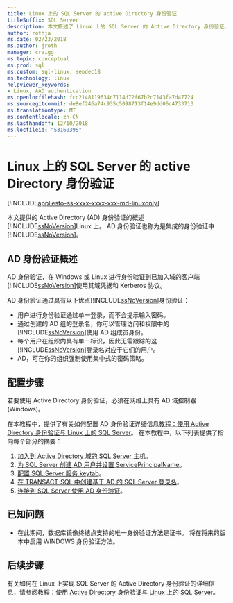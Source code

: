 ```yaml
---
title: Linux 上的 SQL Server 的 active Directory 身份验证
titleSuffix: SQL Server
description: 本文概述了 Linux 上的 SQL Server 的 Active Directory 身份验证。
author: rothja
ms.date: 02/23/2018
ms.author: jroth
manager: craigg
ms.topic: conceptual
ms.prod: sql
ms.custom: sql-linux, seodec18
ms.technology: linux
helpviewer_keywords:
- Linux, AAD authentication
ms.openlocfilehash: fcc2148119634c7114d72f67b2c7143fa7d47724
ms.sourcegitcommit: de8ef246a74c935c5098713f14e9dd06c4733713
ms.translationtype: MT
ms.contentlocale: zh-CN
ms.lasthandoff: 12/10/2018
ms.locfileid: "53160395"
---
```

# <a name="active-directory-authentication-for-sql-server-on-linux"></a>Linux 上的 SQL Server 的 active Directory 身份验证

[!INCLUDE[appliesto-ss-xxxx-xxxx-xxx-md-linuxonly](../includes/appliesto-ss-xxxx-xxxx-xxx-md-linuxonly.md)]

本文提供的 Active Directory (AD) 身份验证的概述[!INCLUDE[ssNoVersion](../includes/ssnoversion-md.md)]Linux 上。 AD 身份验证也称为是集成的身份验证中[!INCLUDE[ssNoVersion](../includes/ssnoversion-md.md)]。 

## <a name="ad-authentication-overview"></a>AD 身份验证概述

AD 身份验证，在 Windows 或 Linux 进行身份验证到已加入域的客户端[!INCLUDE[ssNoVersion](../includes/ssnoversion-md.md)]使用其域凭据和 Kerberos 协议。

AD 身份验证通过具有以下优点[!INCLUDE[ssNoVersion](../includes/ssnoversion-md.md)]身份验证：

- 用户进行身份验证通过单一登录，而不会提示输入密码。   
- 通过创建的 AD 组的登录名，你可以管理访问和权限中的[!INCLUDE[ssNoVersion](../includes/ssnoversion-md.md)]使用 AD 组成员身份。  
- 每个用户在组织内具有单一标识，因此无需跟踪的这[!INCLUDE[ssNoVersion](../includes/ssnoversion-md.md)]登录名对应于它们的用户。   
- AD，可在你的组织强制使用集中式的密码策略。   

## <a name="configuration-steps"></a>配置步骤

若要使用 Active Directory 身份验证，必须在网络上具有 AD 域控制器 (Windows)。

在本教程中，提供了有关如何配置 AD 身份验证详细信息[教程：使用 Active Directory 身份验证与 Linux 上的 SQL Server](sql-server-linux-active-directory-authentication.md)。 在本教程中，以下列表提供了指向每个部分的摘要：

1. [加入到 Active Directory 域的 SQL Server 主机](sql-server-linux-active-directory-authentication.md#join)。
1. [为 SQL Server 创建 AD 用户并设置 ServicePrincipalName](sql-server-linux-active-directory-authentication.md#createuser)。
1. [配置 SQL Server 服务 keytab](sql-server-linux-active-directory-authentication.md#configurekeytab)。
1. [在 TRANSACT-SQL 中创建基于 AD 的 SQL Server 登录名](sql-server-linux-active-directory-authentication.md#createsqllogins)。
1. [连接到 SQL Server 使用 AD 身份验证](sql-server-linux-active-directory-authentication.md#connect)。

## <a name="known-issues"></a>已知问题

- 在此期间，数据库镜像终结点支持的唯一身份验证方法是证书。 将在将来的版本中启用 WINDOWS 身份验证方法。

## <a name="next-steps"></a>后续步骤

有关如何在 Linux 上实现 SQL Server 的 Active Directory 身份验证的详细信息，请参阅[教程：使用 Active Directory 身份验证与 Linux 上的 SQL Server](sql-server-linux-active-directory-authentication.md)。
